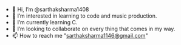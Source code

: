 - 👋 Hi, I’m @sarthaksharma1408
- 👀 I’m interested in learning to code and music production.
- 🌱 I’m currently learning C.
- 💞️ I’m looking to collaborate on every thing that comes in my way.
- 📫 How to reach me "sarthaksharma1146@gmail.com"

<!---
sarthaksharma1408/sarthaksharma1408 is a ✨ special ✨ repository because its `README.md` (this file) appears on your GitHub profile.
You can click the Preview link to take a look at your changes.
--->
